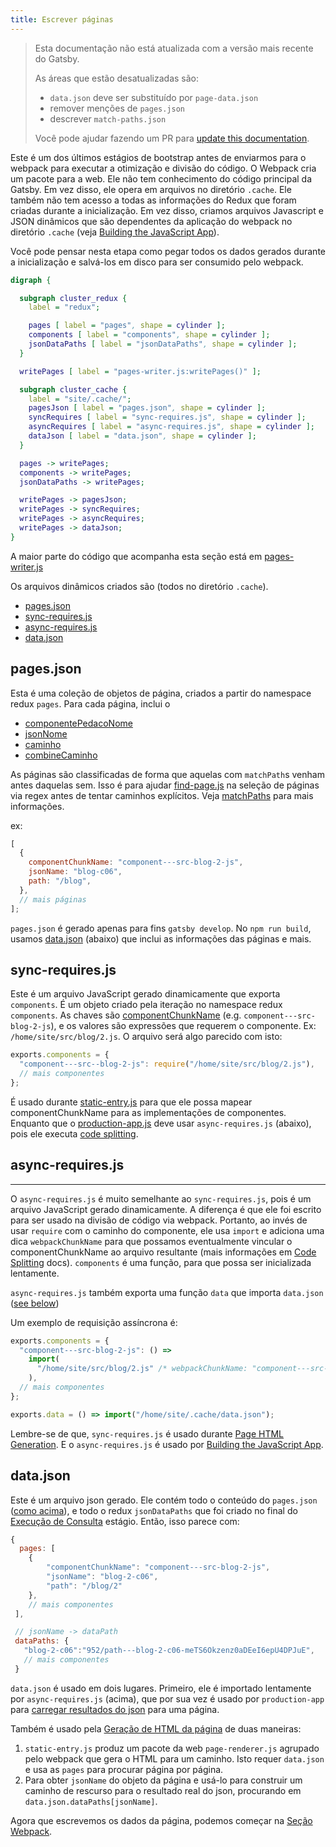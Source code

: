 ```yaml
---
title: Escrever páginas
---
```


> Esta documentação não está atualizada com a versão mais recente do Gatsby.
>
> As áreas que estão desatualizadas são:
>
> - `data.json` deve ser substituído por `page-data.json`
> - remover menções de `pages.json`
> - descrever `match-paths.json`
>
> Você pode ajudar fazendo um PR para [update this documentation](https://github.com/gatsbyjs/gatsby/issues/14228).

Este é um dos últimos estágios de bootstrap antes de enviarmos para o webpack para executar a otimização e divisão do código. O Webpack cria um pacote para a web. Ele não tem conhecimento do código principal da Gatsby. Em vez disso, ele opera em arquivos no diretório `.cache`. Ele também não tem acesso a todas as informações do Redux que foram criadas durante a inicialização. Em vez disso, criamos arquivos Javascript e JSON dinâmicos que são dependentes da aplicação do webpack no diretório `.cache` (veja [Building the JavaScript App](/docs/production-app/)).

Você pode pensar nesta etapa como pegar todos os dados gerados durante a inicialização e salvá-los em disco para ser consumido pelo webpack.

```dot
digraph {

  subgraph cluster_redux {
    label = "redux";

    pages [ label = "pages", shape = cylinder ];
    components [ label = "components", shape = cylinder ];
    jsonDataPaths [ label = "jsonDataPaths", shape = cylinder ];
  }

  writePages [ label = "pages-writer.js:writePages()" ];

  subgraph cluster_cache {
    label = "site/.cache/";
    pagesJson [ label = "pages.json", shape = cylinder ];
    syncRequires [ label = "sync-requires.js", shape = cylinder ];
    asyncRequires [ label = "async-requires.js", shape = cylinder ];
    dataJson [ label = "data.json", shape = cylinder ];
  }

  pages -> writePages;
  components -> writePages;
  jsonDataPaths -> writePages;

  writePages -> pagesJson;
  writePages -> syncRequires;
  writePages -> asyncRequires;
  writePages -> dataJson;
}
```

A maior parte do código que acompanha esta seção está em [pages-writer.js](https://github.com/gatsbyjs/gatsby/blob/master/packages/gatsby/src/internal-plugins/query-runner/pages-writer.js)

Os arquivos dinâmicos criados são (todos no diretório `.cache`).

- [pages.json](#pagesjson)
- [sync-requires.js](#sync-requiresjs)
- [async-requires.js](#async-requiresjs)
- [data.json](#datajson)

## pages.json

Esta é uma coleção de objetos de página, criados a partir do namespace redux `pages`. Para cada página, inclui o

- [componentePedacoNome](/docs/behind-the-scenes-terminology/#componentchunkname)
- [jsonNome](/docs/behind-the-scenes-terminology/#jsonname)
- [caminho](/docs/behind-the-scenes-terminology/#path)
- [combineCaminho](/docs/behind-the-scenes-terminology/#matchpath)

As páginas são classificadas de forma que aquelas com `matchPath`s venham antes daquelas sem.
Isso é para ajudar [find-page.js](https://github.com/gatsbyjs/gatsby/blob/master/packages/gatsby/cache-dir/find-page.js) na seleção de páginas via regex antes de tentar caminhos explícitos. Veja [matchPaths](/docs/behind-the-scenes-terminology/#matchpath) para mais informações.

ex:

```javascript
[
  {
    componentChunkName: "component---src-blog-2-js",
    jsonName: "blog-c06",
    path: "/blog",
  },
  // mais páginas
];
```

`pages.json` é gerado apenas para fins `gatsby develop`. No `npm run build`, usamos [data.json](/docs/write-pages/#datajson) (abaixo) que inclui as informações das páginas e mais.

## sync-requires.js

Este é um arquivo JavaScript gerado dinamicamente que exporta `components`. É um objeto criado pela iteração no namespace redux `components`. As chaves são [componentChunkName](/docs/behind-the-scenes-terminology/#componentchunkname) (e.g. `component---src-blog-2-js`), e os valores são expressões que requerem o componente. Ex: `/home/site/src/blog/2.js`. O arquivo será algo parecido com isto:

```javascript
exports.components = {
  "component---src--blog-2-js": require("/home/site/src/blog/2.js"),
  // mais componentes
};
```

É usado durante [static-entry.js](https://github.com/gatsbyjs/gatsby/blob/master/packages/gatsby/cache-dir/static-entry.js) para que ele possa mapear componentChunkName para as implementações de componentes. Enquanto que o [production-app.js](https://github.com/gatsbyjs/gatsby/blob/master/packages/gatsby/cache-dir/production-app.js) deve usar `async-requires.js` (abaixo), pois ele executa [code splitting](/docs/how-code-splitting-works/).

## async-requires.js

---

O `async-requires.js` é muito semelhante ao `sync-requires.js`, pois é um arquivo JavaScript gerado dinamicamente. A diferença é que ele foi escrito para ser usado na divisão de código via webpack. Portanto, ao invés de usar `require` com o caminho do componente, ele usa `import` e adiciona uma dica `webpackChunkName` para que possamos eventualmente vincular o componentChunkName ao arquivo resultante (mais informações em [Code Splitting](/docs/how-code-splitting-works/) docs). `components` é uma função, para que possa ser inicializada lentamente.

`async-requires.js` também exporta uma função `data` que importa `data.json` ([see below](/docs/write-pages/#datajson))

Um exemplo de requisição assíncrona é:

```javascript
exports.components = {
  "component---src-blog-2-js": () =>
    import(
      "/home/site/src/blog/2.js" /* webpackChunkName: "component---src-blog-2-js" */
    ),
  // mais componentes
};

exports.data = () => import("/home/site/.cache/data.json");
```

Lembre-se de que, `sync-requires.js` é usado durante [Page HTML Generation](/docs/html-generation/). E o `async-requires.js` é usado por [Building the JavaScript App](/docs/production-app/).

## data.json

Este é um arquivo json gerado. Ele contém todo o conteúdo do `pages.json` ([como acima](/docs/write-pages/#pagesjson)), e todo o redux `jsonDataPaths` que foi criado no final do [Execução de Consulta](/docs/query-execution/#save-query-results-to-redux-and-disk) estágio. Então, isso parece com:

```javascript
{
  pages: [
    {
        "componentChunkName": "component---src-blog-2-js",
        "jsonName": "blog-2-c06",
        "path": "/blog/2"
    },
    // mais componentes
 ],

 // jsonName -> dataPath
 dataPaths: {
   "blog-2-c06":"952/path---blog-2-c06-meTS6Okzenz0aDEeI6epU4DPJuE",
   // mais componentes
 }
```

`data.json` é usado em dois lugares. Primeiro, ele é importado lentamente por `async-requires.js` (acima), que por sua vez é usado por `production-app` para [carregar resultados do json](/docs/production-app/#load-page-resources) para uma página.

Também é usado pela [Geração de HTML da página](/docs/html-generation/) de duas maneiras:

1. `static-entry.js` produz um pacote da web `page-renderer.js` agrupado pelo webpack que gera o HTML para um caminho. Isto requer `data.json` e usa as `pages` para procurar página por página.
2. Para obter `jsonName` do objeto da página e usá-lo para construir um caminho de rescurso para o resultado real do json, procurando em `data.json.dataPaths[jsonName]`.

Agora que escrevemos os dados da página, podemos começar na [Seção Webpack](/docs/webpack-and-ssr/).
